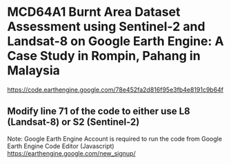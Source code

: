 # MCD64A1 Burnt Area Dataset Assessment using Sentinel-2 and Landsat-8 on Google Earth  Engine: A Case Study in Rompin, Pahang in Malaysia 
https://code.earthengine.google.com/78e452fa2d816f95e3fb4e8191c9b64f

## Modify line 71 of the code to either use L8 (Landsat-8) or S2 (Sentinel-2) 

Note: Google Earth Engine Account is required to run the code from Google Earth Engine Code Editor (Javascript)
https://earthengine.google.com/new_signup/


